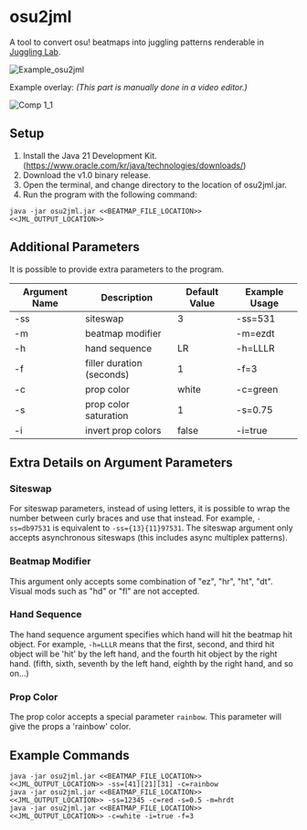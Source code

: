 # osu2jml
A tool to convert osu! beatmaps into juggling patterns renderable in [Juggling Lab](https://github.com/jkboyce/jugglinglab).

![Example_osu2jml](https://github.com/Kcits970/osu2jml/assets/93324991/c5a78bd0-01cd-4cd9-91f3-56b867f019bf)

Example overlay: _(This part is manually done in a video editor.)_

![Comp 1_1](https://github.com/Kcits970/osu2jml/assets/93324991/e42d3445-ccad-4bb5-9b2a-7fbbff4b33bc)

## Setup
1. Install the Java 21 Development Kit. (https://www.oracle.com/kr/java/technologies/downloads/)
2. Download the v1.0 binary release.
3. Open the terminal, and change directory to the location of osu2jml.jar.
4. Run the program with the following command:

```
java -jar osu2jml.jar <<BEATMAP_FILE_LOCATION>> <<JML_OUTPUT_LOCATION>>
```

## Additional Parameters
It is possible to provide extra parameters to the program.

| Argument Name | Description | Default Value | Example Usage |
|-----------|-----------|-----------|-----------|
| -ss | siteswap | 3 | -ss=531 |
| -m | beatmap modifier | | -m=ezdt |
| -h | hand sequence | LR | -h=LLLR |
| -f | filler duration (seconds) | 1 | -f=3 |
| -c | prop color | white | -c=green |
| -s | prop color saturation | 1 | -s=0.75 |
| -i | invert prop colors | false | -i=true |

## Extra Details on Argument Parameters
### Siteswap
For siteswap parameters, instead of using letters, it is possible to wrap the number between curly braces and use that instead.
For example, `-ss=db97531` is equivalent to `-ss={13}{11}97531`.
The siteswap argument only accepts asynchronous siteswaps (this includes async multiplex patterns).

### Beatmap Modifier
This argument only accepts some combination of "ez", "hr", "ht", "dt". Visual mods such as "hd" or "fl" are not accepted.

### Hand Sequence
The hand sequence argument specifies which hand will hit the beatmap hit object.
For example, `-h=LLLR` means that the first, second, and third hit object will be 'hit' by the left hand, and the fourth hit object by the right hand. (fifth, sixth, seventh by the left hand, eighth by the right hand, and so on...)

### Prop Color
The prop color accepts a special parameter `rainbow`. This parameter will give the props a 'rainbow' color.

## Example Commands
```
java -jar osu2jml.jar <<BEATMAP_FILE_LOCATION>> <<JML_OUTPUT_LOCATION>> -ss=[41][21][31] -c=rainbow
java -jar osu2jml.jar <<BEATMAP_FILE_LOCATION>> <<JML_OUTPUT_LOCATION>> -ss=12345 -c=red -s=0.5 -m=hrdt
java -jar osu2jml.jar <<BEATMAP_FILE_LOCATION>> <<JML_OUTPUT_LOCATION>> -c=white -i=true -f=3
```

